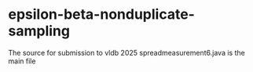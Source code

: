 # epsilon-beta-nonduplicate-sampling
The source for submission to vldb 2025
spreadmeasurement6.java is the main file
